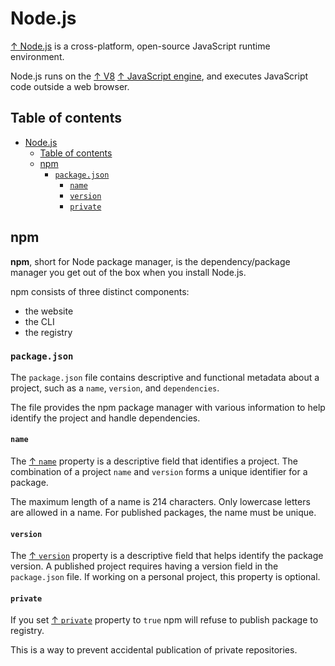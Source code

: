 # Node.js

[↑ Node.js](https://nodejs.org) is a cross-platform, open-source JavaScript runtime environment.

Node.js runs on the [↑ V8](https://en.wikipedia.org/wiki/V8_(JavaScript_engine)) [↑ JavaScript engine](https://en.wikipedia.org/wiki/JavaScript_engine), and executes JavaScript code outside a web browser.

## Table of contents

- [Node.js](#nodejs)
  - [Table of contents](#table-of-contents)
  - [npm](#npm)
    - [`package.json`](#packagejson)
      - [`name`](#name)
      - [`version`](#version)
      - [`private`](#private)

## npm

**npm**, short for Node package manager, is the dependency/package manager you get out of the box when you install Node.js.

npm consists of three distinct components:

- the website
- the CLI
- the registry

### `package.json`

The `package.json` file contains descriptive and functional metadata about a project, such as a `name`, `version`, and `dependencies`.

The file provides the npm package manager with various information to help identify the project and handle dependencies.

#### `name`

The [↑ `name`](https://docs.npmjs.com/cli/v10/configuring-npm/package-json#name) property is a descriptive field that identifies a project. The combination of a project `name` and `version` forms a unique identifier for a package.

The maximum length of a name is 214 characters. Only lowercase letters are allowed in a name. For published packages, the name must be unique.

#### `version`

The [↑ `version`](https://docs.npmjs.com/cli/v10/configuring-npm/package-json#version) property is a descriptive field that helps identify the package version. A published project requires having a version field in the `package.json` file. If working on a personal project, this property is optional.

#### `private`

If you set [↑ `private`](https://docs.npmjs.com/cli/v10/configuring-npm/package-json#private) property to `true` npm will refuse to publish package to registry.

This is a way to prevent accidental publication of private repositories.
